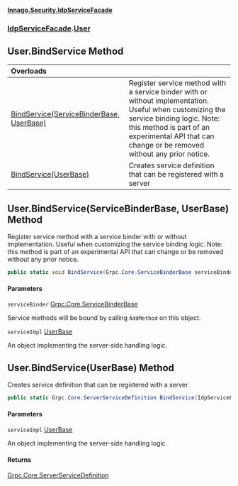#### [Innago\.Security\.IdpServiceFacade](../../index.md 'index')
### [IdpServiceFacade](../index.md 'IdpServiceFacade').[User](index.md 'IdpServiceFacade\.User')

## User\.BindService Method

| Overloads | |
| :--- | :--- |
| [BindService\(ServiceBinderBase, UserBase\)](BindService.md#IdpServiceFacade.User.BindService(Grpc.Core.ServiceBinderBase,IdpServiceFacade.User.UserBase) 'IdpServiceFacade\.User\.BindService\(Grpc\.Core\.ServiceBinderBase, IdpServiceFacade\.User\.UserBase\)') | Register service method with a service binder with or without implementation\. Useful when customizing the service binding logic\.             Note: this method is part of an experimental API that can change or be removed without any prior notice\. |
| [BindService\(UserBase\)](BindService.md#IdpServiceFacade.User.BindService(IdpServiceFacade.User.UserBase) 'IdpServiceFacade\.User\.BindService\(IdpServiceFacade\.User\.UserBase\)') | Creates service definition that can be registered with a server |

<a name='IdpServiceFacade.User.BindService(Grpc.Core.ServiceBinderBase,IdpServiceFacade.User.UserBase)'></a>

## User\.BindService\(ServiceBinderBase, UserBase\) Method

Register service method with a service binder with or without implementation\. Useful when customizing the service binding logic\.
            Note: this method is part of an experimental API that can change or be removed without any prior notice\.

```csharp
public static void BindService(Grpc.Core.ServiceBinderBase serviceBinder, IdpServiceFacade.User.UserBase serviceImpl);
```
#### Parameters

<a name='IdpServiceFacade.User.BindService(Grpc.Core.ServiceBinderBase,IdpServiceFacade.User.UserBase).serviceBinder'></a>

`serviceBinder` [Grpc\.Core\.ServiceBinderBase](https://learn.microsoft.com/en-us/dotnet/api/grpc.core.servicebinderbase 'Grpc\.Core\.ServiceBinderBase')

Service methods will be bound by calling `AddMethod` on this object\.

<a name='IdpServiceFacade.User.BindService(Grpc.Core.ServiceBinderBase,IdpServiceFacade.User.UserBase).serviceImpl'></a>

`serviceImpl` [UserBase](UserBase/index.md 'IdpServiceFacade\.User\.UserBase')

An object implementing the server\-side handling logic\.

<a name='IdpServiceFacade.User.BindService(IdpServiceFacade.User.UserBase)'></a>

## User\.BindService\(UserBase\) Method

Creates service definition that can be registered with a server

```csharp
public static Grpc.Core.ServerServiceDefinition BindService(IdpServiceFacade.User.UserBase serviceImpl);
```
#### Parameters

<a name='IdpServiceFacade.User.BindService(IdpServiceFacade.User.UserBase).serviceImpl'></a>

`serviceImpl` [UserBase](UserBase/index.md 'IdpServiceFacade\.User\.UserBase')

An object implementing the server\-side handling logic\.

#### Returns
[Grpc\.Core\.ServerServiceDefinition](https://learn.microsoft.com/en-us/dotnet/api/grpc.core.serverservicedefinition 'Grpc\.Core\.ServerServiceDefinition')